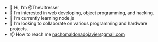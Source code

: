- 👋 Hi, I’m @TheUltresser
- 👀 I’m interested in web developing, object programming, and hacking.
- 🌱 I’m currently learning node.js
- 💞️ I’m looking to collaborate on various programming and hardware projects.
- 📫 How to reach me nachomaldonadojavier@gmail.com

<!---
TheUltresser/TheUltresser is a ✨ special ✨ repository because its `README.md` (this file) appears on your GitHub profile.
You can click the Preview link to take a look at your changes.
--->
